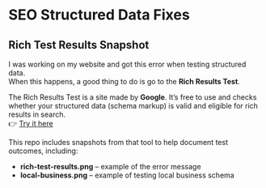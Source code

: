 # SEO Structured Data Fixes

## Rich Test Results Snapshot

I was working on my website and got this error when testing structured data.  
When this happens, a good thing to do is go to the **Rich Results Test**.  

The Rich Results Test is a site made by **Google**. It’s free to use and checks whether your structured data (schema markup) is valid and eligible for rich results in search.  
👉 [Try it here](https://search.google.com/test/rich-results)  

This repo includes snapshots from that tool to help document test outcomes, including:  
- **rich-test-results.png** – example of the error message  
- **local-business.png** – example of testing local business schema

